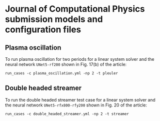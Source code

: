 # Journal of Computational Physics submission models and configuration files

## Plasma oscillation

To run plasma oscillation for two periods for a linear system solver and the neural network `UNet5-rf200` shown in Fig. 17(b) of the article:

```shell
run_cases -c plasma_oscillation.yml -np 2 -t pleuler
```

## Double headed streamer

To run the double headed streamer test case for a linear system solver and the neural network `UNet5-rfx800-rfy200` shown in Fig. 20 of the article:

```shell
run_cases -c double_headed_streamer.yml -np 2 -t streamer
```
